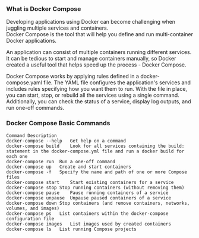 ### What is Docker Compose
Developing applications using Docker can become challenging when juggling multiple services and containers.<br>
Docker Compose is the tool that will help you define and run multi-container Docker applications.<br>

An application can consist of multiple containers running different services. It can be tedious to start and 
manage containers manually, so Docker created a useful tool that helps speed up the process - Docker Compose.
<br>

Docker Compose works by applying rules defined in a docker-compose.yaml file. The YAML file configures the 
application's services and includes rules specifying how you want them to run. With the file in place, you can start, 
stop, or rebuild all the services using a single command. Additionally, you can check the status of a service, 
display log outputs, and run one-off commands.

### Docker Compose Basic Commands

```commandline
Command	Description
docker-compose --help	Get help on a command
docker-compose build	Look for all services containing the build: statement in the docker-compose.yml file and run a docker build for each one
docker-compose run	Run a one-off command
docker-compose up	Create and start containers
docker-compose -f 	Specify the name and path of one or more Compose files
docker-compose start	Start existing containers for a service
docker-compose stop	Stop running containers (without removing them)
docker-compose pause	Pause running containers of a service
docker-compose unpause	Unpause paused containers of a service
docker-compose down	Stop containers (and remove containers, networks, volumes, and images)
docker-compose ps	List containers within the docker-compose configuration file
docker-compose images	List images used by created containers
docker-compose ls	List running Compose projects
```
